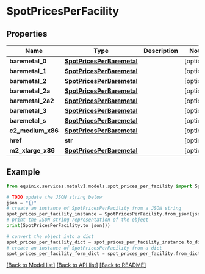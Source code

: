 # SpotPricesPerFacility


## Properties

Name | Type | Description | Notes
------------ | ------------- | ------------- | -------------
**baremetal_0** | [**SpotPricesPerBaremetal**](SpotPricesPerBaremetal.md) |  | [optional] 
**baremetal_1** | [**SpotPricesPerBaremetal**](SpotPricesPerBaremetal.md) |  | [optional] 
**baremetal_2** | [**SpotPricesPerBaremetal**](SpotPricesPerBaremetal.md) |  | [optional] 
**baremetal_2a** | [**SpotPricesPerBaremetal**](SpotPricesPerBaremetal.md) |  | [optional] 
**baremetal_2a2** | [**SpotPricesPerBaremetal**](SpotPricesPerBaremetal.md) |  | [optional] 
**baremetal_3** | [**SpotPricesPerBaremetal**](SpotPricesPerBaremetal.md) |  | [optional] 
**baremetal_s** | [**SpotPricesPerBaremetal**](SpotPricesPerBaremetal.md) |  | [optional] 
**c2_medium_x86** | [**SpotPricesPerBaremetal**](SpotPricesPerBaremetal.md) |  | [optional] 
**href** | **str** |  | [optional] 
**m2_xlarge_x86** | [**SpotPricesPerBaremetal**](SpotPricesPerBaremetal.md) |  | [optional] 

## Example

```python
from equinix.services.metalv1.models.spot_prices_per_facility import SpotPricesPerFacility

# TODO update the JSON string below
json = "{}"
# create an instance of SpotPricesPerFacility from a JSON string
spot_prices_per_facility_instance = SpotPricesPerFacility.from_json(json)
# print the JSON string representation of the object
print(SpotPricesPerFacility.to_json())

# convert the object into a dict
spot_prices_per_facility_dict = spot_prices_per_facility_instance.to_dict()
# create an instance of SpotPricesPerFacility from a dict
spot_prices_per_facility_form_dict = spot_prices_per_facility.from_dict(spot_prices_per_facility_dict)
```
[[Back to Model list]](../README.md#documentation-for-models) [[Back to API list]](../README.md#documentation-for-api-endpoints) [[Back to README]](../README.md)


